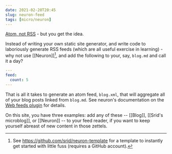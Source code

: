 ```yaml
---
date: 2021-02-28T20:45
slug: neuron-feed
tags: [micro/neuron]
---
```


[Atom, not RSS](https://en.wikipedia.org/wiki/Web_feed) - but you get the idea. 

Instead of writing your own static site generator, and write code to laboriously generate RSS feeds (which are all useful exercise in learning) - why not use [[Neuron]][^tmpl], and add the following to your, say, `blog.md` and call it a day?

```yaml
---
feed:
  count: 5
---
```

That is all it takes to generate an atom feed, `blog.xml`, that will aggregate all of your blog posts linked from `blog.md`. See neuron's documentation on the [Web feeds plugin](https://neuron.zettel.page/feed) for details.

On this site, you have three examples: add any of these -- [[Blog]], [[Srid's microblog]], or [[Neuron]] -- to your feed reader, if you want to keep yourself abreast of new content in those zettels.

[^tmpl]: See https://github.com/srid/neuron-template for a template to instantly get started with little fuss (requires a GitHub account).
